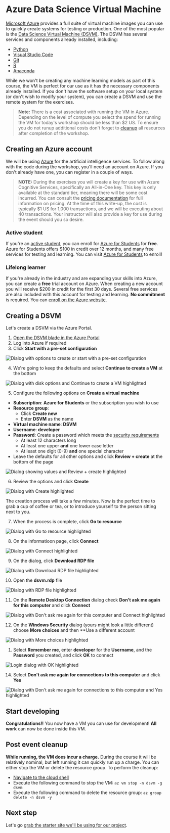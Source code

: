 # Azure Data Science Virtual Machine

[Microsoft Azure](https://azure.microsoft.com) provides a full suite of virtual machine images you can use to quickly create systems for testing or production. One of the most popular is the [Data Science Virtual Machine (DSVM)](https://azure.microsoft.com/services/virtual-machines/data-science-virtual-machines/). The DSVM has several services and components already installed, including:

- [Python](https://www.python.org/)
- [Visual Studio Code](https://code.visualstudio.com)
- [Git](https://git-scm.com/)
- [R](https://www.r-project.org/)
- [Anaconda](https://www.anaconda.com/)

While we won't be creating any machine learning models as part of this course, the VM is perfect for our use as it has the necessary components already installed. If you don't have the software setup on your local system (or don't wish to modify your system), you can create a DSVM and use the remote system for the exercises.

> **Note:** There is a cost associated with running the VM in Azure. Depending on the level of compute you select the spend for running the VM for today's workshop should be less than $2 US. To ensure you do not runup additional costs don't forget to [cleanup](cleanup.md) all resources after completion of the workshop.

## Creating an Azure account

We will be using [Azure](https://azure.microsoft.com/) for the artificial intelligence services. To follow along with the code during the workshop, you'll need an account on Azure. If you don't already have one, you can register in a couple of ways.

> **NOTE:** During the exercises you will create a key for use with Azure Cognitive Services, specifically an All-in-One key. This key is only available at the standard tier, meaning there will be some cost incurred. You can consult the [pricing documentation](https://azure.microsoft.com/pricing/details/cognitive-services/) for full information on pricing. At the time of this write-up, the cost is typically $1 US for 1,000 transactions, and we will be executing about 40 transactions. Your instructor will also provide a key for use during the event should you so desire.

### Active student

If you're an [active student](https://azure.microsoft.com/free/free-account-students-faq/), you can enroll for [Azure for Students](https://aka.ms/a4s) for **free**. Azure for Students offers $100 in credit over 12 months, and many free services for testing and learning. You can visit [Azure for Students](https://aka.ms/a4s) to enroll!

### Lifelong learner

If you're already in the industry and are expanding your skills into Azure, you can create a **free** trial account on Azure. When creating a new account you will receive $200 in credit for the first 30 days. Several free services are also included with this account for testing and learning. **No commitment** is required. You can [enroll on the Azure website](https://azure.microsoft.com/free/).

## Creating a DSVM

Let's create a DSVM via the Azure Portal.

1. [Open the DSVM blade in the Azure Portal](https://portal.azure.com/microsoft.onmicrosoft.com#create/microsoft-dsvm.dsvm-windowsserver-2016)
2. Log into Azure if required
3. Click **Start with a pre-set configuration**

![Dialog with options to create or start with a pre-set configuration](images/ai-dsvm-creation.png)

4. We're going to keep the defaults and select **Continue to create a VM** at the bottom

![Dialog with disk options and Continue to create a VM highlighted](images/ai-dsvm-continue.png)

5. Configure the following options on **Create a virtual machine**
  - **Subscription**: **Azure for Students** or the subscription you wish to use
  - **Resource group**:
    - Click **Create new**
    - Enter **DSVM** as the name
  - **Virtual machine name**: **DSVM**
  - **Username**: **developer**
  - **Password**: Create a password which meets the [security requirements](https://docs.microsoft.com/azure/virtual-machines/windows/faq#what-are-the-password-requirements-when-creating-a-vm)
    - At least 12 characters long
    - At least one upper **and** one lower case letter
    - At least one digit (0-9) **and** one special character
  - Leave the defaults for all other options and click **Review + create** at the bottom of the page

![Dialog showing values and Review + create highlighted](images/ai-dsvm-configure.png)

6. Review the options and click **Create**

![Dialog with Create highlighted](images/ai-dsvm-create.png)

The creation process will take a few minutes. Now is the perfect time to grab a cup of coffee or tea, or to introduce yourself to the person sitting next to you.

7. When the process is complete, click **Go to resource**

![Dialog with Go to resource highlighted](images/ai-dsvm-goto.png)

8. On the informatioon page, click **Connect**

![Dialog with Connect highlighted](images/ai-dsvm-connect.png)

9. On the dialog, click **Download RDP file**

![Dialog with Download RDP file highlighted](images/ai-dsvm-download.png)

10. Open the **dsvm.rdp** file

![Dialog with RDP file highlighted](images/ai-dsvm-rdp.png)

11. On the **Remote Desktop Connection** dialog check **Don't ask me again for this computer** and click **Connect**

![Dialog with Don't ask me again for this computer and Connect highlighted](images/ai-dsvm-rdp-dialog.png)

12. On the **Windows Security** dialog (yours might look a little different) choose **More choices** and then **Use a different account

![Dialog with More choices highlighted](images/ai-dsvm-more.png)

1.  Select **Remember me**, enter **developer** for the **Username**, and the **Password** you created, and click **OK** to connect

![Login dialog with OK highlighted](images/ai-dsvm-credentials.png)

14. Select **Don't ask me again for connections to this computer** and click **Yes**

![Dialog with Don't ask me again for connections to this computer and Yes highlighted](images/ai-dsvm-remote-certificate.png)

## Start developing

**Congratulations!!** You now have a VM you can use for development! **All work** can now be done inside this VM.

## Post event cleanup

**While running, the VM does incur a charge.** During the course it will be relatively nominal, but left running it can quickly run up a charge. You can either stop the VM or delete the resource group. To perform the cleanup:

- [Navigate to the cloud shell](https://shell.azure.com)
- Execute the following command to stop the VM: `az vm stop -n dsvm -g dsvm`
- Execute the following command to delete the resource group: `az group delete -n dsvm -y`

## Next step

Let's go [grab the starter site we'll be using for our project](install-starter.md).
